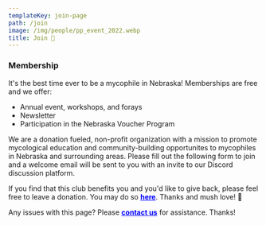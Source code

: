 ```yaml
---
templateKey: join-page
path: /join
image: /img/people/pp_event_2022.webp
title: Join 🍄
---
```

### Membership
It's the best time ever to be a mycophile in Nebraska! Memberships are free and we offer:
* Annual event, workshops, and forays
* Newsletter
* Participation in the Nebraska Voucher Program

We are a donation fueled, non-profit organization with a mission to promote mycological education and community-building opportunites to mycophiles in Nebraska and surrounding areas. Please fill out the following form to join and a welcome email will be sent to you with an invite to our Discord discussion platform. 

If you find that this club benefits you and you'd like to give back, please feel free to leave a donation. You may do so <a style="color:blue; font-weight:bold" target="_blank" href="https://www.paypal.com/donate?hosted_button_id=HPX3GSKB5VEXL">here</a>. Thanks and mush love! 🍄

Any issues with this page? Please <a style="color:blue; font-weight:bold" target="_blank" href="https://forms.gle/rXPAqG81yALSjDoi6">contact us</a> for assistance. Thanks!